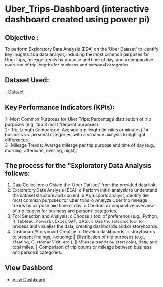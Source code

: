 # Uber_Trips-Dashboard (interactive dashboard created using power pi)
## Objective :
To perform Exploratory Data Analysis (EDA) on the 'Uber Dataset' to identify key insights as a data analyst, including the most common purposes for Uber trips, mileage trends by purpose and time of day, and a comparative overview of trip lengths for business and personal categories.
## Dataset Used: 
-<a href="https://drive.google.com/file/d/13GBQha8okB5o68q0-ZiOGd_T9RQwebKk/view?usp=sharing "> Dataset </a>

## Key Performance Indicators (KPIs): 
1-	Most Common Purposes for Uber Trips: Percentage distribution of trip purposes (e.g., top 3 most frequent purposes).                                                                                                                                                                             
2-	Trip Length Comparison: Average trip length (in miles or minutes) for business vs. personal categories, with a variance analysis to highlight differences.                                      
3-	Mileage Trends: Average mileage per trip purpose and time of day (e.g., morning, afternoon, evening, night).                                    
 ## The process for the "Exploratory Data Analysis follows:
1.	Data Collection: 
o	Obtain the 'Uber Dataset' from the provided data link.
2.	Exploratory Data Analysis (EDA): 
o	Perform initial analysis to understand the dataset structure and content.
o	As a sports analyst, identify the most common purposes for Uber trips.
o	Analyze Uber trip mileage trends by purpose and time of day.
o	Conduct a comparative overview of trip lengths for business and personal categories.
3.	Tool Selection and Analysis: 
o	Choose a tool of preference (e.g., Python, R, Tableau, PowerBI, Excel, SAP, SAS).
o	Use the selected tool to process and visualize the data, creating dashboards and/or storyboards.
4.	Dashboard/Storyboard Creation: 
o	Develop dashboards or storyboards to present findings, including: 
	Distribution of trip purposes (e.g., Meeting, Customer Visit, etc.).
	Mileage trends by start point, date, and total miles.
	Comparison of trip counts or mileage between business and personal categories.

## View Dashbord
- <a href = "https://github.com/YahiaHm200/Uber_Trips-Dashboard/blob/main/Screenshot%202025-07-14%20024637.png" > View Dashboard <a>
 

